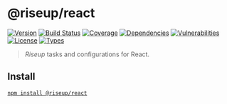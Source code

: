 # @riseup/react

[![Version](https://img.shields.io/npm/v/@riseup/react.svg)](https://www.npmjs.com/package/@riseup/react) [![Build Status](https://img.shields.io/travis/rafamel/riseup/master.svg)](https://travis-ci.org/rafamel/riseup) [![Coverage](https://img.shields.io/coveralls/rafamel/riseup/master.svg)](https://coveralls.io/github/rafamel/riseup) [![Dependencies](https://img.shields.io/david/rafamel/riseup.svg?path=packages%2Freact)](https://david-dm.org/rafamel/riseup?path=packages%2Freact) [![Vulnerabilities](https://img.shields.io/snyk/vulnerabilities/npm/@riseup/react.svg)](https://snyk.io/test/npm/@riseup/react) [![License](https://img.shields.io/github/license/rafamel/riseup.svg)](https://github.com/rafamel/riseup/blob/master/LICENSE) [![Types](https://img.shields.io/npm/types/@riseup/react.svg)](https://www.npmjs.com/package/@riseup/react)

> _Riseup_ tasks and configurations for React.

## Install

[`npm install @riseup/react`](https://www.npmjs.com/package/@riseup/react)
